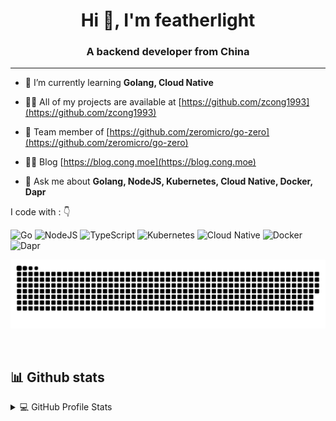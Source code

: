 <h1 align="center">Hi 👋, I'm featherlight</h1>
<h3 align="center">A backend developer from China</h3>

---

- 🌱 I’m currently learning **Golang, Cloud Native**

- 👨‍💻 All of my projects are available at [https://github.com/zcong1993](https://github.com/zcong1993)

- 💖 Team member of [https://github.com/zeromicro/go-zero](https://github.com/zeromicro/go-zero)

- ✍🏻 Blog [https://blog.cong.moe](https://blog.cong.moe)

- 💬 Ask me about **Golang, NodeJS, Kubernetes, Cloud Native, Docker, Dapr**

I code with :  👇

![Go](https://img.shields.io/badge/go-%2300ADD8.svg?style=for-the-badge&logo=go&logoColor=white)
![NodeJS](https://img.shields.io/badge/node.js-6DA55F?style=for-the-badge&logo=node.js&logoColor=white)
![TypeScript](https://img.shields.io/badge/typescript-%23007ACC.svg?style=for-the-badge&logo=typescript&logoColor=white)
![Kubernetes](https://img.shields.io/badge/kubernetes-%23326ce5.svg?style=for-the-badge&logo=kubernetes&logoColor=white)
![Cloud Native](https://img.shields.io/badge/cloud%20native-%23231f20.svg?style=for-the-badge&logo=cncf&logoColor=white)
![Docker](https://img.shields.io/badge/docker-%230db7ed.svg?style=for-the-badge&logo=docker&logoColor=white)
![Dapr](https://img.shields.io/badge/dapr-%230d2192.svg?style=for-the-badge&logo=traefik%20mesh&logoColor=white)

![github contribution grid snake animation](https://raw.githubusercontent.com/zcong1993/zcong1993/master/profile-summary-card-output/github-contribution-grid-snake.svg)

&nbsp;
## 📊 Github stats

<details> 
  <summary>💻 GitHub Profile Stats</summary>
  <br/>
    <a href="https://github.com/vn7n24fzkq/github-profile-summary-cards"><img src="https://raw.githubusercontent.com/zcong1993/zcong1993/master/profile-summary-card-output/github/0-profile-details.svg"/></a>
    <a href="https://github.com/vn7n24fzkq/github-profile-summary-cards"><img src="https://raw.githubusercontent.com/zcong1993/zcong1993/master/profile-summary-card-output/github/1-repos-per-language.svg"/></a>
    <a href="https://github.com/vn7n24fzkq/github-profile-summary-cards"><img src="https://raw.githubusercontent.com/zcong1993/zcong1993/master/profile-summary-card-output/github/2-most-commit-language.svg"/></a>
    <a href="https://github.com/vn7n24fzkq/github-profile-summary-cards"><img src="https://raw.githubusercontent.com/zcong1993/zcong1993/master/profile-summary-card-output/github/3-stats.svg"/></a>
    <a href="https://github.com/vn7n24fzkq/github-profile-summary-cards"><img src="https://raw.githubusercontent.com/zcong1993/zcong1993/master/profile-summary-card-output/github/4-productive-time.svg"/></a>
  <br/>
</details>

<!--     [![](https://raw.githubusercontent.com/zcong1993/zcong1993/master/profile-summary-card-output/github/0-profile-details.svg)](https://github.com/vn7n24fzkq/github-profile-summary-cards)
    [![](https://raw.githubusercontent.com/zcong1993/zcong1993/master/profile-summary-card-output/github/1-repos-per-language.svg)](https://github.com/vn7n24fzkq/github-profile-summary-cards) [![](https://raw.githubusercontent.com/zcong1993/zcong1993/master/profile-summary-card-output/github/2-most-commit-language.svg)](https://github.com/vn7n24fzkq/github-profile-summary-cards)
    [![](https://raw.githubusercontent.com/zcong1993/zcong1993/master/profile-summary-card-output/github/3-stats.svg)](https://github.com/vn7n24fzkq/github-profile-summary-cards) [![](https://raw.githubusercontent.com/zcong1993/zcong1993/master/profile-summary-card-output/github/4-productive-time.svg)](https://github.com/vn7n24fzkq/github-profile-summary-cards) -->
